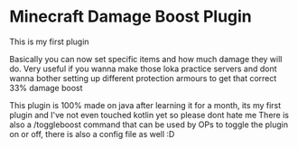 # Minecraft Damage Boost Plugin
This is my first plugin

Basically you can now set specific items and how much damage they will do. 
Very useful if you wanna make those loka practice servers and dont wanna bother setting up different protection armours to get that correct 33% damage boost



This plugin is 100% made on java after learning it for a month, its my first plugin and I've not even touched kotlin yet so please dont hate me
There is also a /toggleboost command that can be used by OPs to toggle the plugin on or off, there is also a config file as well :D
